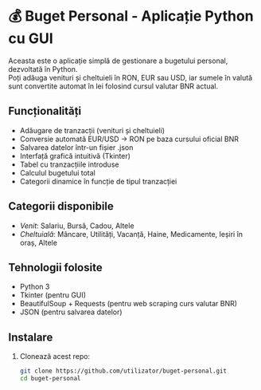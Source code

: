 # 💰 Buget Personal - Aplicație Python cu GUI

Aceasta este o aplicație simplă de gestionare a bugetului personal, dezvoltată în Python.  
Poți adăuga venituri și cheltuieli în RON, EUR sau USD, iar sumele în valută sunt convertite automat în lei folosind cursul valutar BNR actual.

## Funcționalități

- Adăugare de tranzacții (venituri și cheltuieli)
- Conversie automată EUR/USD -> RON pe baza cursului oficial BNR
- Salvarea datelor într-un fișier .json
- Interfață grafică intuitivă (Tkinter)
- Tabel cu tranzacțiile introduse
- Calculul bugetului total
- Categorii dinamice în funcție de tipul tranzacției

## Categorii disponibile

- *Venit*: Salariu, Bursă, Cadou, Altele  
- *Cheltuială*: Mâncare, Utilități, Vacanță, Haine, Medicamente, Ieșiri în oraș, Altele

## Tehnologii folosite

- Python 3
- Tkinter (pentru GUI)
- BeautifulSoup + Requests (pentru web scraping curs valutar BNR)
- JSON (pentru salvarea datelor)

## Instalare

1. Clonează acest repo:
   ```bash
   git clone https://github.com/utilizator/buget-personal.git
   cd buget-personal
